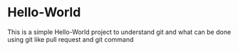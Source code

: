 # Hello-World
This is a simple Hello-World project to understand git and what can be done using git like pull request and git command
